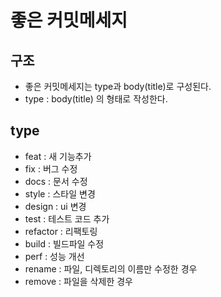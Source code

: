 # 좋은 커밋메세지

## 구조
* 좋은 커밋메세지는 type과 body(title)로 구성된다.
* type : body(title) 의 형태로 작성한다.

## type
* feat : 새 기능추가
* fix : 버그 수정
* docs : 문서 수정
* style : 스타일 변경
* design : ui 변경
* test : 테스트 코드 추가
* refactor : 리팩토링
* build : 빌드파일 수정
* perf : 성능 개선
* rename : 파일, 디렉토리의 이름만 수정한 경우
* remove : 파일을 삭제한 경우
